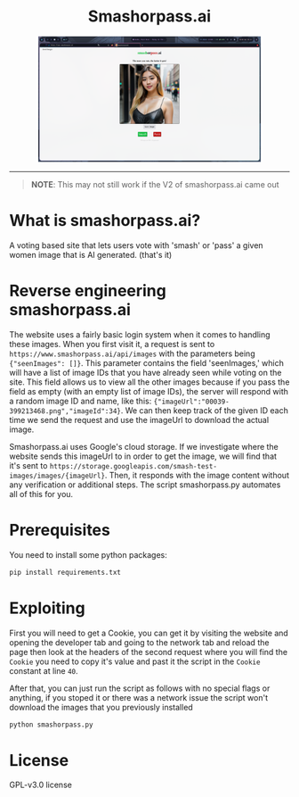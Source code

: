 <div align="center">

# Smashorpass.ai

<img src="https://github.com/ramsy0dev/smashorpass.ai-scrapper/blob/main/assets/smashorpass.ai.png?raw=true" width=400 />

</div>

---

>__NOTE__: This may not still work if the V2 of smashorpass.ai came out

# What is smashorpass.ai?

A voting based site that lets users vote with 'smash' or 'pass' a given women image that is AI generated. (that's it)

# Reverse engineering smashorpass.ai

The website uses a fairly basic login system when it comes to handling these images. When you first visit it, a request is sent to `https://www.smashorpass.ai/api/images` with the parameters being `{"seenImages": []}`. This parameter contains the field 'seenImages,' which will have a list of image IDs that you have already seen while voting on the site. This field allows us to view all the other images because if you pass the field as empty (with an empty list of image IDs), the server will respond with a random image ID and name, like this: `{"imageUrl":"00039-399213468.png","imageId":34}`. We can then keep track of the given ID each time we send the request and use the imageUrl to download the actual image.

Smashorpass.ai uses Google's cloud storage. If we investigate where the website sends this imageUrl to in order to get the image, we will find that it's sent to `https://storage.googleapis.com/smash-test-images/images/{imageUrl}`. Then, it responds with the image content without any verification or additional steps. The script smashorpass.py automates all of this for you.

# Prerequisites

You need to install some python packages:

``` bash
pip install requirements.txt
```

# Exploiting

First you will need to get a Cookie, you can get it by visiting the website and opening the developer tab and going to the network tab and reload the page then look at the headers of the second request where you will find the `Cookie` you need to copy it's value and past it the script in the `Cookie` constant at line `40`.

After that, you can just run the script as follows with no special flags or anything, if you stoped it or there was a network issue the script won't download the images that you previously installed

```bash
python smashorpass.py
```

<!-- # Pre-installed images archive

The repo already contains all the images that i could have possible obtained they are archived and located [here]() -->

# License

GPL-v3.0 license
